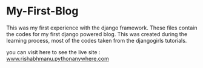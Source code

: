 # My-First-Blog

This was my first experience with the django framework.
These files contain the codes for my first django powered blog.
This was created during the learning process, most of the codes taken from the djangogirls tutorials.

you can visit here to see the live site :  www.rishabhmanu.pythonanywhere.com
